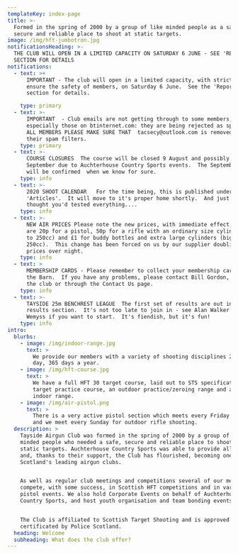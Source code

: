 ```yaml
---
templateKey: index-page
title: >-
  Formed in the spring of 2000 by a group of like minded people as a safe,
  secure and reliable place to shoot at static targets.
image: /img/hft-jumbotron.jpg
notificationsHeading: >-
  THE CLUB WILL OPEN IN A LIMITED CAPACITY ON SATURDAY 6 JUNE - SEE 'REPORTS'
  SECTION FOR DETAILS 
notifications:
  - text: >+
      IMPORTANT - The club will open in a limited capacity, with strict rules to
      ensure the safety of members, on Saturday 6 June.  See the 'Reports
      section for details.

    type: primary
  - text: >-
      IMPORTANT  - Club emails are not getting through to some members,
      especially those on btinternet.com: they are being rejected as spam. WILL
      ALL MEMBERS PLEASE MAKE SURE THAT  tacsecy@outlook.com is removed from
      their spam filters.
    type: primary
  - text: >-
      COURSE CLOSURES  The course will be closed 9 August and possibly 13
      September due to Auchterhouse Country Sports events.  The September date
      will be confirmed  when we know for sure.
    type: info
  - text: >-
      2020 SHOOT CALENDAR   For the time being, this is published under
      'Articles'.  It will move to it's proper home shortly.  And just when you
      thought you'd tested everything....
    type: info
  - text: >-
      NEW AIR PRICES Please note the new prices, with immediate effect, for air
      are 20p for a pistol, 50p for a rifle with an ordinary size cylinder (up
      to 250cc) and £1 for buddy bottles and extra large cylinders (bigger than
      250cc).  This change has been forced on us by our supplier doubling their
      prices over night.
    type: info
  - text: >
      MEMBERSHIP CARDS - Please remember to collect your membership cards from
      the Barn.  If you have any problems, please contact Bill Gordon, either at
      the club or through the Contact Us page.
    type: info
  - text: >-
      TAYSIDE 25m BENCHREST LEAGUE  The first set of results are out in the
      results section.  It's not too late to join in - see Alan Walker or Gavin
      Wemyss if you want to start.  It's fiendish, but it's fun!
    type: info
intro:
  blurbs:
    - image: /img/indoor-range.jpg
      text: >
        We provide our members with a variety of shooting disciplines 24 hours a
        day, 365 days a year.
    - image: /img/hft-course.jpg
      text: >
        We have a full HFT 30 target course, laid out to STS specification, a 30
        target practice course, an outdoor practice/zeroing range and a 35 yard
        indoor range.
    - image: /img/air-pistol.png
      text: >
        There is a very active pistol section which meets every Friday evening
        and we meet every Sunday for outdoor rifle shooting.
  description: >
    Tayside Airgun Club was formed in the spring of 2000 by a group of like
    minded people who needed a safe, secure and reliable place to shoot at
    static targets. Auchterhouse Country Sports was able to provide all of these
    and, thanks to their support, the Club has flourished, becoming one of
    Scotland's leading airgun clubs.


    As well as regular club meetings and competitions several of our members
    compete, with some success, in Scottish HFT competitions and in various
    pistol events. We also hold Corporate Events on behalf of Auchterhouse
    Country Sports, and host youth organisation and team bonding events. 


    The Club is affiliated to Scottish Target Shooting and is approved and
    certificated by Police Scotland.
  heading: Welcome
  subheading: What does the club offer?
---
```


